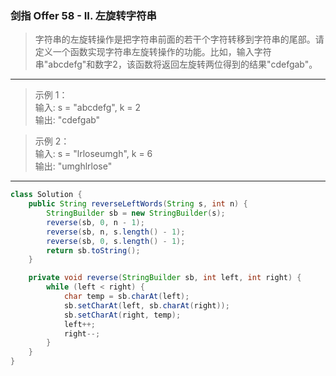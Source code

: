 ### 剑指 Offer 58 - II. 左旋转字符串

>字符串的左旋转操作是把字符串前面的若干个字符转移到字符串的尾部。请定义一个函数实现字符串左旋转操作的功能。比如，输入字符串"abcdefg"和数字2，该函数将返回左旋转两位得到的结果"cdefgab"。
***
>示例 1：  
>输入: s = "abcdefg", k = 2  
>输出: "cdefgab"  

>示例 2：  
>输入: s = "lrloseumgh", k = 6  
>输出: "umghlrlose"  
***
```java
class Solution {
    public String reverseLeftWords(String s, int n) {
        StringBuilder sb = new StringBuilder(s);
        reverse(sb, 0, n - 1);
        reverse(sb, n, s.length() - 1);
        reverse(sb, 0, s.length() - 1);
        return sb.toString();
    }

    private void reverse(StringBuilder sb, int left, int right) {
        while (left < right) {
            char temp = sb.charAt(left);
            sb.setCharAt(left, sb.charAt(right));
            sb.setCharAt(right, temp);
            left++;
            right--;
        }
    }
}
```
